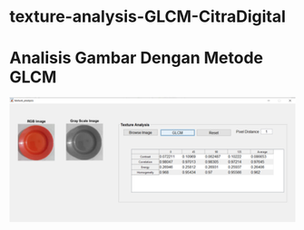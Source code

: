 # texture-analysis-GLCM-CitraDigital

<h1>Analisis Gambar Dengan Metode GLCM </h1>

![alt text](https://github.com/JanuwaPutra/texture-analysis-GLCM-CitraDigital/blob/main/Screenshoot/Screenshot%202023-09-17%20090951.png?raw=true)
